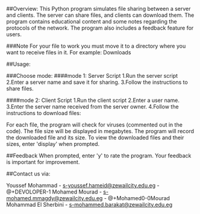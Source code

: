 ##Overview:
This Python program simulates file sharing between a server and clients.
The server can share files, and clients can download them.
The program contains educational content and some notes regarding the protocols of the network.
The program also includes a feedback feature for users.

###Note
For your file to work you must move it to a directory where you want to
receive files in it. For example: Downloads

##Usage:

###Choose mode:
####mode 1: Server Script
1.Run the server script
2.Enter a server name and save it for sharing.
3.Follow the instructions to share files.

####mode 2: Client Script
1.Run the client script
2.Enter a user name.
3.Enter the server name received from the server owner.
4.Follow the instructions to download files:

For each file, the program will check for viruses (commented out in the code).
The file size will be displayed in megabytes.
The program will record the downloaded file and its size.
To view the downloaded files and their sizes, enter 'display' when prompted.

##Feedback
When prompted, enter 'y' to rate the program.
Your feedback is important for improvement.

##Contact us via:

Youssef  Mohammad  -  s-youssef.hameid@zewailcity.edu.eg - @+DEVOLOPER-1
Mohamed  Mourad  -  s-mohamed.mmagdy@zewailcity.edu.eg - @+Mohamed0-0Mourad 
Mohammad El Sherbini  -  s-mohammed.barakat@zewailcity.edu.eg
